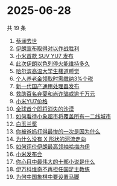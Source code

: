 # 2025-06-28

共 19 条

<!-- BEGIN ZHIHUSEARCH -->
<!-- 最后更新时间 Sat Jun 28 2025 07:17:44 GMT+0800 (China Standard Time) -->

1. [蔡澜去世](https://www.zhihu.com/search?q=%E8%94%A1%E6%BE%9C%E5%8E%BB%E4%B8%96)
1. [伊朗宣布取得对以作战胜利](https://www.zhihu.com/search?q=%E4%BC%8A%E6%9C%97%E5%AE%A3%E5%B8%83%E5%8F%96%E5%BE%97%E5%AF%B9%E4%BB%A5%E4%BD%9C%E6%88%98%E8%83%9C%E5%88%A9)
1. [小米首款 SUV YU7 发布](https://www.zhihu.com/search?q=%E5%B0%8F%E7%B1%B3%E9%A6%96%E6%AC%BE%20SUV%20YU7%20%E5%8F%91%E5%B8%83)
1. [此次伊朗以色列停火能维持多久](https://www.zhihu.com/search?q=%E6%AD%A4%E6%AC%A1%E4%BC%8A%E6%9C%97%E4%BB%A5%E8%89%B2%E5%88%97%E5%81%9C%E7%81%AB%E8%83%BD%E7%BB%B4%E6%8C%81%E5%A4%9A%E4%B9%85)
1. [哈尔滨高温大学生楼道睡觉](https://www.zhihu.com/search?q=%E5%93%88%E5%B0%94%E6%BB%A8%E9%AB%98%E6%B8%A9%E5%A4%A7%E5%AD%A6%E7%94%9F%E6%A5%BC%E9%81%93%E7%9D%A1%E8%A7%89)
1. [个人养老金领取时需缴纳3%个税](https://www.zhihu.com/search?q=%E4%B8%AA%E4%BA%BA%E5%85%BB%E8%80%81%E9%87%91%E9%A2%86%E5%8F%96%E6%97%B6%E9%9C%80%E7%BC%B4%E7%BA%B33%25%E4%B8%AA%E7%A8%8E)
1. [新一代国产通用处理器发布](https://www.zhihu.com/search?q=%E6%96%B0%E4%B8%80%E4%BB%A3%E5%9B%BD%E4%BA%A7%E9%80%9A%E7%94%A8%E5%A4%84%E7%90%86%E5%99%A8%E5%8F%91%E5%B8%83)
1. [救助百名弃婴和尚诈骗或逾千万元](https://www.zhihu.com/search?q=%E6%95%91%E5%8A%A9%E7%99%BE%E5%90%8D%E5%BC%83%E5%A9%B4%E5%92%8C%E5%B0%9A%E8%AF%88%E9%AA%97%E6%88%96%E9%80%BE%E5%8D%83%E4%B8%87%E5%85%83)
1. [小米YU7价格](https://www.zhihu.com/search?q=%E5%B0%8F%E7%B1%B3YU7%E4%BB%B7%E6%A0%BC)
1. [全球首个即将消失的沙漠](https://www.zhihu.com/search?q=%E5%85%A8%E7%90%83%E9%A6%96%E4%B8%AA%E5%8D%B3%E5%B0%86%E6%B6%88%E5%A4%B1%E7%9A%84%E6%B2%99%E6%BC%A0)
1. [如何看待小象超市将覆盖所有一二线城市](https://www.zhihu.com/search?q=%E5%A6%82%E4%BD%95%E7%9C%8B%E5%BE%85%E5%B0%8F%E8%B1%A1%E8%B6%85%E5%B8%82%E5%B0%86%E8%A6%86%E7%9B%96%E6%89%80%E6%9C%89%E4%B8%80%E4%BA%8C%E7%BA%BF%E5%9F%8E%E5%B8%82)
1. [白玉兰奖](https://www.zhihu.com/search?q=%E7%99%BD%E7%8E%89%E5%85%B0%E5%A5%96)
1. [你被爸妈打得最惨的一次是因为什么](https://www.zhihu.com/search?q=%E4%BD%A0%E8%A2%AB%E7%88%B8%E5%A6%88%E6%89%93%E5%BE%97%E6%9C%80%E6%83%A8%E7%9A%84%E4%B8%80%E6%AC%A1%E6%98%AF%E5%9B%A0%E4%B8%BA%E4%BB%80%E4%B9%88)
1. [为什么没有 X 形状的河流走向](https://www.zhihu.com/search?q=%E4%B8%BA%E4%BB%80%E4%B9%88%E6%B2%A1%E6%9C%89%20X%20%E5%BD%A2%E7%8A%B6%E7%9A%84%E6%B2%B3%E6%B5%81%E8%B5%B0%E5%90%91)
1. [如何评价伊朗最高领袖哈梅内伊](https://www.zhihu.com/search?q=%E5%A6%82%E4%BD%95%E8%AF%84%E4%BB%B7%E4%BC%8A%E6%9C%97%E6%9C%80%E9%AB%98%E9%A2%86%E8%A2%96%E5%93%88%E6%A2%85%E5%86%85%E4%BC%8A)
1. [小米发布会](https://www.zhihu.com/search?q=%E5%B0%8F%E7%B1%B3%E5%8F%91%E5%B8%83%E4%BC%9A)
1. [你心目中最伟大的十部小说是什么](https://www.zhihu.com/search?q=%E4%BD%A0%E5%BF%83%E7%9B%AE%E4%B8%AD%E6%9C%80%E4%BC%9F%E5%A4%A7%E7%9A%84%E5%8D%81%E9%83%A8%E5%B0%8F%E8%AF%B4%E6%98%AF%E4%BB%80%E4%B9%88)
1. [伊万科维奇不再担任国足主教练](https://www.zhihu.com/search?q=%E4%BC%8A%E4%B8%87%E7%A7%91%E7%BB%B4%E5%A5%87%E4%B8%8D%E5%86%8D%E6%8B%85%E4%BB%BB%E5%9B%BD%E8%B6%B3%E4%B8%BB%E6%95%99%E7%BB%83)
1. [为何中国象棋中要设置马脚](https://www.zhihu.com/search?q=%E4%B8%BA%E4%BD%95%E4%B8%AD%E5%9B%BD%E8%B1%A1%E6%A3%8B%E4%B8%AD%E8%A6%81%E8%AE%BE%E7%BD%AE%E9%A9%AC%E8%84%9A)

<!-- END ZHIHUSEARCH -->
